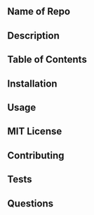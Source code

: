 ## Name of Repo 
## Description
## Table of Contents
## Installation
## Usage
## MIT License
## Contributing
## Tests
## Questions
  